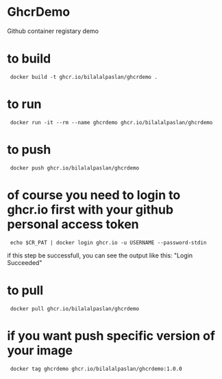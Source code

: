 # GhcrDemo
Github container registary demo


# to build

     docker build -t ghcr.io/bilalalpaslan/ghcrdemo .

# to run

     docker run -it --rm --name ghcrdemo ghcr.io/bilalalpaslan/ghcrdemo

# to push

     docker push ghcr.io/bilalalpaslan/ghcrdemo

# of course you need to login to ghcr.io first with your github personal access token

     echo $CR_PAT | docker login ghcr.io -u USERNAME --password-stdin

if this step be successfull, you can see the output like this: "Login Succeeded"

# to pull

     docker pull ghcr.io/bilalalpaslan/ghcrdemo

# if you want push specific version of your image

     docker tag ghcrdemo ghcr.io/bilalalpaslan/ghcrdemo:1.0.0